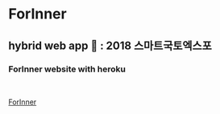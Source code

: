 ForInner
===========

hybrid web app :iphone: : 2018 스마트국토엑스포
-------------------------


### ForInner website with heroku

<br>

[ForInner](https://forinner.herokuapp.com/index.php)